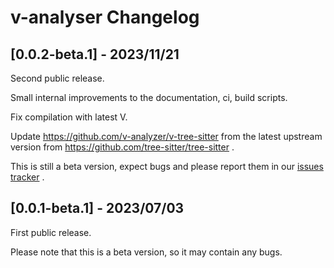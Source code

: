 # v-analyser Changelog


## [0.0.2-beta.1] - 2023/11/21
Second public release. 

Small internal improvements to the documentation, ci, build scripts.

Fix compilation with latest V.

Update https://github.com/v-analyzer/v-tree-sitter from the latest
upstream version from https://github.com/tree-sitter/tree-sitter .

This is still a beta version, expect bugs and please report them in
our [issues tracker](https://github.com/v-analyzer/v-analyzer/issues) .


## [0.0.1-beta.1] - 2023/07/03

First public release.

Please note that this is a beta version, so it may contain any bugs.
